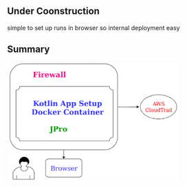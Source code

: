 ## Under Coonstruction
simple to set up
runs in  browser so internal deployment easy

## Summary
<img src="https://github.com/nigel447/ctrail_monitor/blob/master/setup.png" width="400"/>  